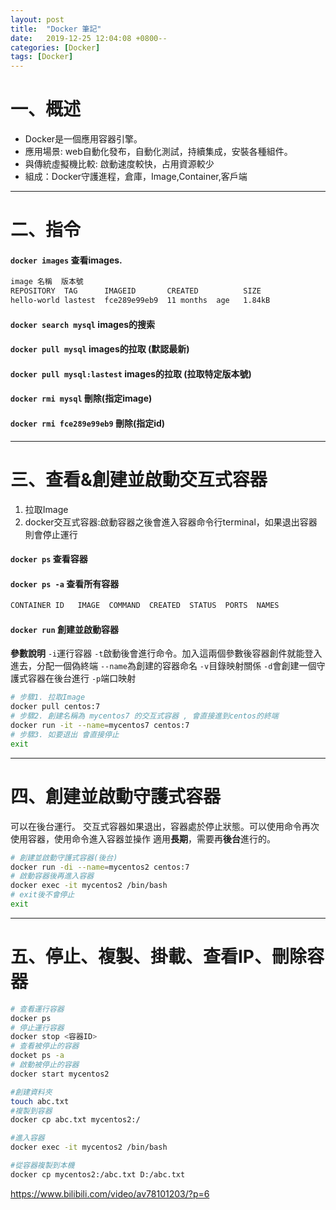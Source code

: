 ```yaml
---
layout: post
title:  "Docker 筆記"
date:   2019-12-25 12:04:08 +0800--
categories: [Docker]
tags: [Docker]  
---
```


# 一、概述
- Docker是一個應用容器引擎。
- 應用場景: web自動化發布，自動化測試，持續集成，安裝各種組件。
- 與傳統虛擬機比較: 啟動速度較快，占用資源較少
- 組成：Docker守護進程，倉庫，Image,Container,客戶端
---
# 二、指令

#### `docker images` 查看images.

```sh
image 名稱  版本號    
REPOSITORY  TAG      IMAGEID       CREATED          SIZE
hello-world lastest  fce289e99eb9  11 months  age   1.84kB
```

#### `docker search mysql` images的搜索
#### `docker pull mysql` images的拉取 (默認最新)
#### `docker pull mysql:lastest` images的拉取 (拉取特定版本號)
#### `docker rmi mysql` 刪除(指定image)
#### `docker rmi fce289e99eb9` 刪除(指定id)

---
# 三、查看&創建並啟動交互式容器
1. 拉取Image 
1. docker交互式容器:啟動容器之後會進入容器命令行terminal，如果退出容器則會停止運行

#### `docker ps` 查看容器
#### `docker ps -a` 查看所有容器
```go
CONTAINER ID   IMAGE  COMMAND  CREATED  STATUS  PORTS  NAMES
```

#### `docker run` 創建並啟動容器
**參數說明**
`-i`運行容器
`-t`啟動後會進行命令。加入這兩個參數後容器創件就能登入進去，分配一個偽終端
`--name`為創建的容器命名
`-v`目錄映射關係
`-d`會創建一個守護式容器在後台進行
`-p`端口映射

```sh
# 步驟1. 拉取Image
docker pull centos:7
# 步驟2. 創建名稱為 mycentos7 的交互式容器 , 會直接進到centos的終端
docker run -it --name=mycentos7 centos:7
# 步驟3. 如要退出 會直接停止
exit
```
---
#  四、創建並啟動守護式容器
可以在後台運行。
交互式容器如果退出，容器處於停止狀態。可以使用命令再次使用容器，使用命令進入容器並操作
適用**長期**，需要再**後台**進行的。


```sh
# 創建並啟動守護式容器(後台)
docker run -di --name=mycentos2 centos:7
# 啟動容器後再進入容器
docker exec -it mycentos2 /bin/bash
# exit後不會停止
exit
```
---
# 五、停止、複製、掛載、查看IP、刪除容器

```sh
# 查看運行容器
docker ps 
# 停止運行容器
docker stop <容器ID>
# 查看被停止的容器
docket ps -a 
# 啟動被停止的容器
docker start mycentos2
```

```sh
#創建資料夾
touch abc.txt
#複製到容器
docker cp abc.txt mycentos2:/

#進入容器
docker exec -it mycentos2 /bin/bash

#從容器複製到本機
docker cp mycentos2:/abc.txt D:/abc.txt
```
https://www.bilibili.com/video/av78101203/?p=6